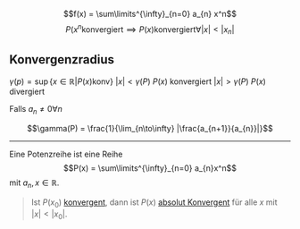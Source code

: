 
$$f(x) = \sum\limits^{\infty}_{n=0} a_{n} x^n$$
$$P(x^{n}\text{konvergiert} \implies P(x) \text{konvergiert} \forall |x| < |x_n|$$

## Konvergenzradius

$\gamma (p)= \sup\{x\in\mathbb R| P(x) \text{konv}\}$
$|x| < \gamma(P)$ $P(x)$ konvergiert
$|x| > \gamma (P)$ $P(x)$ divergiert

Falls $a_{n}\not = 0 \forall n$

$$\gamma(P) = \frac{1}{\lim_{n\to\infty} |\frac{a_{n+1}}{a_{n}}|}$$

---

Eine Potenzreihe ist eine Reihe 
$$P(x) = \sum\limits^{\infty}_{n=0} a_{n}x^n$$
mit $a_{n}, x\in\mathbb R$.

> Ist $P(x_0)$ [konvergent](Konvergenz.md), dann ist $P(x)$ [absolut Konvergent](Absolut%20Konvergent.md) für alle $x$ mit $|x| < |x_0|$.

